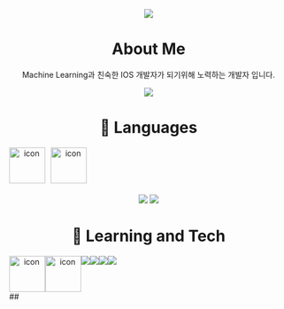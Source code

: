 <div align="center">
  <img src="https://capsule-render.vercel.app/api?type=Waving&text=al0214&fontColor=E2E2E2&fontAlign=50&color=799fc4&height=180" />
  
  # About Me
  Machine Learning과 친숙한 IOS 개발자가 되기위해 노력하는 개발자 입니다.
  
  <a href="https://statuesque-atom-0d8.notion.site/87e96f83b99e42a3a325d01a3149fbb9"> <img src="https://img.shields.io/badge/Notion-000000?style=for-the-badge&logo=Notion&logoColor=white"/> </a>
  
  # 🦝 Languages
  <div>
    <div style="display: flex">
      <img src="https://techstack-generator.vercel.app/swift-icon.svg" alt="icon" width="40" style="width: 65px; height: 65px; margin-right: 10px; margin-bottom: 20px; display: inline" />
      <img src="https://techstack-generator.vercel.app/python-icon.svg" alt="icon" width="40" style="width: 65px; height: 65px; margin-right: 0px; margin-bottom: 20px; display: inline" />
    </div>
    <img src="https://img.shields.io/badge/SwiftUI-blue?style=for-the-badge&logo=Swift&logoColor=white" />
    <img src="https://img.shields.io/badge/PacketTracer-yellow?style=for-the-badge&logo=Gmail&logoColor=blue" />
    <br />
  </div>
  
   # 🐳 Learning and Tech
   <div>
     <div style="display: flex; align-items: flex-start;">
       <img src="https://techstack-generator.vercel.app/docker-icon.svg" alt="icon" width="65" height="65" />
       <img src="https://techstack-generator.vercel.app/aws-icon.svg" alt="icon" width="65" height="65" />
       <br>
       <img src="https://img.shields.io/badge/Pytorch-EE4C2C?style=for-the-badge&logo=Pytorch&logoColor=white" />
       <img src="https://img.shields.io/badge/PytorchLightning-792EE5?style=for-the-badge&logo=pytorchlightning&logoColor=white" />
       <br>
       <img src="https://img.shields.io/badge/MongoDB-47A248?style=for-the-badge&logo=MongoDB&logoColor=white" />
       <img src="https://img.shields.io/badge/plotly-3F4F75?style=for-the-badge&logo=plotly&logoColor=white" />
     </div>
      
     
   </div>
</div>
##
